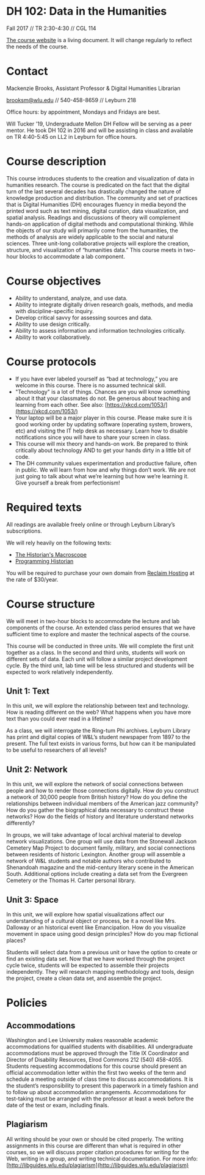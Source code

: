 # DH 102: Data in the Humanities

Fall 2017 // TR 2:30-4:30 // CGL 114

[The course website](https://mackenziekbrooks.gitbooks.io/dh-102-data-in-the-humanities) is a living document. It will change regularly to reflect the needs of the course.

# Contact

Mackenzie Brooks, Assistant Professor & Digital Humanities Librarian

brooksm@wlu.edu // 540-458-8659 // Leyburn 218

Office hours: by appointment, Mondays and Fridays are best.

Will Tucker '19, Undergraduate Mellon DH Fellow will be serving as a peer mentor. He took DH 102 in 2016 and will be assisting in class and available on TR 4:40-5:45 on LL2 in Leyburn for office hours.

# Course description

This course introduces students to the creation and visualization of data in humanities research. The course is predicated on the fact that the digital turn of the last several decades has drastically changed the nature of knowledge production and distribution. The community and set of practices that is Digital Humanities \(DH\) encourages fluency in media beyond the printed word such as text mining, digital curation, data visualization, and spatial analysis. Readings and discussions of theory will complement hands-on application of digital methods and computational thinking. While the objects of our study will primarily come from the humanities, the methods of analysis are widely applicable to the social and natural sciences. Three unit-long collaborative projects will explore the creation, structure, and visualization of “humanities data.” This course meets in two-hour blocks to accommodate a lab component.

# Course objectives

* Ability to understand, analyze, and use data.
* Ability to integrate digitally driven research goals, methods, and media with discipline-specific inquiry.
* Develop critical savvy for assessing sources and data.
* Ability to use design critically.
* Ability to assess information and information technologies critically.
* Ability to work collaboratively.

# Course protocols

* If you have ever labeled yourself as “bad at technology,” you are welcome in this course. There is no assumed technical skill. 
* "Technology" is a lot of things. Chances are you will know something about it that your classmates do not. Be generous about teaching and learning from each other. See also: [https://xkcd.com/1053/](https://xkcd.com/1053/)
* Your laptop will be a major player in this course. Please make sure it is good working order by updating software \(operating system, browers, etc\) and visiting the IT help desk as necessary. Learn how to disable notifications since you will have to share your screen in class.
* This course will mix theory and hands-on work. Be prepared to think critically about technology AND to get your hands dirty in a little bit of code.
* The DH community values experimentation and productive failure, often in public. We will learn from how and why things don’t work. We are not just going to talk about what we’re learning but how we’re learning it. Give yourself a break from perfectionism!

# Required texts

All readings are available freely online or through Leyburn Library’s subscriptions.

We will rely heavily on the following texts:

* [The Historian's Macroscope](http://www.themacroscope.org/?page_id=584)
* [Programming Historian](http://programminghistorian.org/)

You will be required to purchase your own domain from [Reclaim Hosting](https://reclaimhosting.com/) at the rate of $30/year.

# Course structure

We will meet in two-hour blocks to accommodate the lecture and lab components of the course. An extended class period ensures that we have sufficient time to explore and master the technical aspects of the course.

This course will be conducted in three units. We will complete the first unit together as a class. In the second and third units, students will work on different sets of data. Each unit will follow a similar project development cycle. By the third unit, lab time will be less structured and students will be expected to work relatively independently.

## Unit 1: Text

In this unit, we will explore the relationship between text and technology. How is reading different on the web? What happens when you have more text than you could ever read in a lifetime?

As a class, we will interrogate the Ring-tum Phi archives. Leyburn Library has print and digital copies of W&L’s student newspaper from 1897 to the present. The full text exists in various forms, but how can it be manipulated to be useful to researchers of all levels?

## Unit 2: Network

In this unit, we will explore the network of social connections between people and how to render those connections digitally. How do you construct a network of 30,000 people from British history? How do you define the relationships between individual members of the American jazz community? How do you gather the biographical data necessary to construct these networks? How do the fields of history and literature understand networks differently?

In groups, we will take advantage of local archival material to develop network visualizations. One group will use data from the Stonewall Jackson Cemetery Map Project to document family, military, and social connections between residents of historic Lexington. Another group will assemble a network of W&L students and notable authors who contributed to Shenandoah magazine and the mid-century literary scene in the American South. Additional options include creating a data set from the Evergreen Cemetery or the Thomas H. Carter personal library.

## Unit 3: Space

In this unit, we will explore how spatial visualizations affect our understanding of a cultural object or process, be it a novel like Mrs. Dalloway or an historical event like Emancipation. How do you visualize movement in space using good design principles? How do you map fictional places?

Students will select data from a previous unit or have the option to create or find an existing data set. Now that we have worked through the project cycle twice, students will be expected to assemble their projects independently. They will research mapping methodology and tools, design the project, create a clean data set, and assemble the project.

# Policies

## Accommodations

Washington and Lee University makes reasonable academic accommodations for qualified students with disabilities. All undergraduate accommodations must be approved through the Title IX Coordinator and Director of Disability Resources, Elrod Commons 212 \(540\) 458-4055. Students requesting accommodations for this course should present an official accommodation letter within the first two weeks of the term and schedule a meeting outside of class time to discuss accommodations. It is the student’s responsibility to present this paperwork in a timely fashion and to follow up about accommodation arrangements. Accommodations for test-taking must be arranged with the professor at least a week before the date of the test or exam, including finals.

## Plagiarism

All writing should be your own or should be cited properly. The writing assignments in this course are different than what is required in other courses, so we will discuss proper citation procedures for writing for the Web, writing in a group, and writing technical documentation. For more info: [http://libguides.wlu.edu/plagiarism](http://libguides.wlu.edu/plagiarism)

